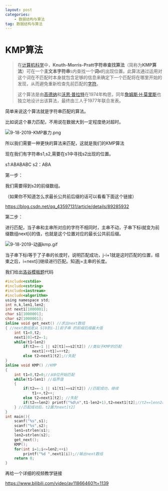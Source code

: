 ```yaml
---
layout: post
categories:
	- 数据结构与算法
tag: 数据结构与算法
---
```





<h1>KMP算法</h1>

> 在[计算机科学](https://zh.wikipedia.org/wiki/计算机科学)中，**Knuth-Morris-Pratt字符串查找算法**（简称为**KMP算法**）可在一个**主文本字符串**`S`内查找一个**词**`W`的出现位置。此算法通过运用对这个词在不匹配时本身就包含足够的信息来确定下一个匹配将在哪里开始的发现，从而避免重新检查先前匹配的[字符](https://zh.wikipedia.org/wiki/字符)。
>
> 这个算法是由[高德纳](https://zh.wikipedia.org/wiki/高德纳)和[沃恩·普拉特](https://zh.wikipedia.org/w/index.php?title=沃恩·普拉特&action=edit&redlink=1)在1974年构思，同年[詹姆斯·H·莫里斯](https://zh.wikipedia.org/w/index.php?title=詹姆斯·H·莫里斯&action=edit&redlink=1)也独立地设计出该算法，最终由三人于1977年联合发表。

简单来说这个算法就是字符串匹配的算法。

比如说这个暴力匹配，不用说在数据大到一定程度绝对超时。

![9-18-2019-KMP暴力.png](https://rpzoss.oss-cn-chengdu.aliyuncs.com/Public/9-18-2019-KMP%E6%9A%B4%E5%8A%9B.png)

所以我们需要一种更快的算法来匹配，这就是我们的KMP算法

现在我们有字符串s1,s2,需要在s1中寻找s2出现的位置。

s1:ABABABC  s2：ABA

第一步：

我们需要得到s2的前缀数组。

（如果你不知道怎么求最长公共前后缀的话可以看看下面这个链接）

https://blog.csdn.net/qq_43597131/article/details/89285932

第二步：

进行匹配，当子串和主串所对应的字符不相同时，主串不动，子串下标i就变为前缀数组next[i]的值，也就是这个位置对应的最长公共前后缀。

![9-18-2019-动画kmp.gif](https://rpzoss.oss-cn-chengdu.aliyuncs.com/Public/9-18-2019-%E5%8A%A8%E7%94%BBkmp.gif)

当子串下标i等于了子串的长度时，说明匹配成功，j-i+1就是这时匹配的位置，结束之后，i=next[i]继续进行匹配。知道j=主串的长度。

我们给出[洛谷模板题](https://www.luogu.org/problem/P3375)代码

```c
#include<cstdio>
#include<cstring>
#include<iostream>
#include<algorithm>
using namespace std;
int n,k,len1,len2;
int next1[1000001];
char s1[1000001];
char s2[1000001];
inline void get_next() //求出next数组 
{ //next数组是从 S[0到i-1]前子串 的前缀后缀最大值
    int t1=0,t2;
    next1[0]=t2=-1;
    while(t1<len2) 
        if(t2==-1 || s2[t1]==s2[t2]) //类似于KMP的匹配 
            next1[++t1]=++t2;
        else t2=next1[t2];//失配 
} 
inline void KMP() //KMP 
{ 
    int t1=0,t2=0;//从0位开始匹配 
    while(t1<len1) //临界值 
    { 
        if(t2==-1 || s1[t1]==s2[t2]) //匹配成功，继续 
            t1++,t2++;
        else t2=next1[t2]; //失配 
        if(t2==len2) printf("%d\n",t1-len2+1),t2=next1[t2];//t2==lenn2时，匹配成功；t1-len2+1即为第一个字母的位置 
    } //匹配成功后，t2置为next[t2] 
} 
int main(){ 
    scanf("%s",s1);
    scanf("%s",s2);
    len1=strlen(s1);
    len2=strlen(s2);
    get_next();
    KMP();
    for(int i=1;i<=len2;++i) 
        printf("%d ",next1[i]);//输出next数组 
    return 0;
}
```

再给一个详细的视频教学链接

https://www.bilibili.com/video/av11866460?t=1139